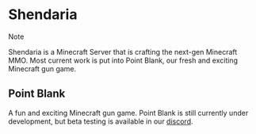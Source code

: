 # Shendaria

> [!NOTE]
> Shendaria is a Minecraft Server that is crafting the next-gen Minecraft MMO. Most current work is put into Point Blank, our fresh and exciting Minecraft gun game.

## Point Blank
A fun and exciting Minecraft gun game. Point Blank is still currently under development, but beta testing is available in our [discord](https://discord.gg/5GX39VKuYb).

